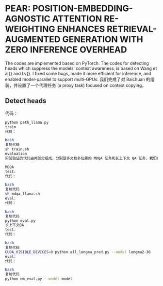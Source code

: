 # PEAR: POSITION-EMBEDDING-AGNOSTIC ATTENTION RE-WEIGHTING ENHANCES RETRIEVAL-AUGMENTED GENERATION WITH ZERO INFERENCE OVERHEAD

The codes are implemented based on PyTorch. The codes for detecting heads which suppress the models’ context awareness, is based on Wang et al{} and Lv{}. I fixed some bugs, made it more efficient for inference, and enabled model-parallel to support multi-GPUs. 我们完成了对 Baichuan 的组装，并设置了一个代理任务 (a proxy task) focused on context copying。

## Detect heads

代码：
```bash
python path_llama.py
train
代码：

bash
复制代码
sh train.sh
evaluation
实验验证的代码由两部分组成，分别是多文档多位置的 MDQA 任务和长上下文 QA 任务，我们参考了 lost-in-the-middle{} 的实验设置。

MDQA
test:
代码：

bash
复制代码
sh mdqa_llama.sh
eval:
代码：

bash
复制代码
python eval.py
长上下文QA
test:
代码：

bash
复制代码
CUDA_VISIBLE_DEVICES=0 python all_longma_pred.py --model longma2-30
eval:
代码：

bash
复制代码
python em_eval.py --model model
